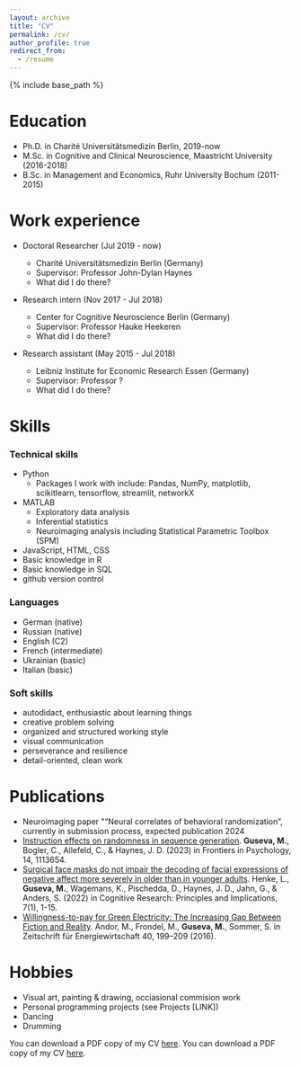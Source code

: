 ```yaml
---
layout: archive
title: "CV"
permalink: /cv/
author_profile: true
redirect_from:
  - /resume
---
```


{% include base_path %}

Education
======
* Ph.D. in Charité Universitätsmedizin Berlin, 2019-now 
* M.Sc. in Cognitive and Clinical Neuroscience, Maastricht University (2016-2018)
* B.Sc. in Management and Economics, Ruhr University Bochum (2011-2015)

Work experience
======
* Doctoral Researcher (Jul 2019 - now)
  * Charité Universitätsmedizin Berlin (Germany)
  * Supervisor: Professor John-Dylan Haynes
  * What did I do there?


* Research intern (Nov 2017 - Jul 2018)
  * Center for Cognitive Neuroscience Berlin (Germany)
  * Supervisor: Professor Hauke Heekeren
  * What did I do there?
 
* Research assistant (May 2015 - Jul 2018)
  * Leibniz Institute for Economic Research Essen (Germany)
  * Supervisor: Professor ?
  * What did I do there?
  
Skills
======

### Technical skills
* Python
  * Packages I work with include: Pandas, NumPy, matplotlib, scikitlearn, tensorflow, streamlit, networkX
* MATLAB
  * Exploratory data analysis
  * Inferential statistics
  * Neuroimaging analysis including Statistical Parametric Toolbox (SPM)
* JavaScript, HTML, CSS
* Basic knowledge in R
* Basic knowledge in SQL
* github version control


### Languages
* German (native)
* Russian (native)
* English (C2)
* French (intermediate)
* Ukrainian (basic)
* Italian (basic)

### Soft skills
* autodidact, enthusiastic about learning things
* creative problem solving
* organized and structured working style
* visual communication 
* perseverance and resilience
* detail-oriented, clean work



Publications
======
- Neuroimaging paper "“Neural correlates of behavioral randomization”, currently in submission process, expected publication 2024
- [Instruction effects on randomness in sequence generation](https://www.frontiersin.org/articles/10.3389/fpsyg.2023.1113654/full). 
**Guseva, M.**, Bogler, C., Allefeld, C., & Haynes, J. D. (2023) in Frontiers in Psychology, 14, 1113654.
- [Surgical face masks do not impair the decoding of facial expressions of negative affect more severely in older than in younger adults](https://cognitiveresearchjournal.springeropen.com/articles/10.1186/s41235-022-00403-8). Henke, L., **Guseva, M.**, Wagemans, K., Pischedda, D., Haynes, J. D., Jahn, G., & Anders, S. (2022) in Cognitive Research: Principles and Implications, 7(1), 1-15.
- [Willingness-to-pay for Green Electricity: The Increasing Gap Between Fiction and Reality](https://link.springer.com/article/10.1007/s12398-016-0185-4). Andor, M., Frondel, M., **Guseva, M.**, Sommer, S. in Zeitschrift für Energiewirtschaft 40, 199–209 (2016).





Hobbies
=====
- Visual art, painting & drawing, occiasional commision work
- Personal programming projects (see Projects [LINK])
- Dancing
- Drumming



You can download a PDF copy of my CV [here](https://github.com/m-guseva/personal/tree/master/_pages/CV_Guseva.pdf).
You can download a PDF copy of my CV [here](/files/CV_Guseva.pdf).
